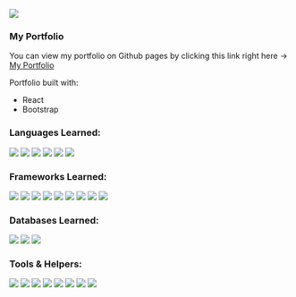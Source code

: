 ![](https://res.cloudinary.com/gregdusek/image/upload/v1612863226/Hopper%20Fly%20Fishing/Screen_Shot_2021-02-09_at_3.31.35_AM_f8xf8j.png)

### My Portfolio
You can view my portfolio on Github pages by clicking this link right here -> [My Portfolio](https://gregdusek.github.io/)

Portfolio built with:
- React
- Bootstrap

### Languages Learned:
<img src="https://res.cloudinary.com/gregdusek/image/upload/v1612863981/Language%20Logos/javascript-original_zh8nai.svg"/> <img src="https://res.cloudinary.com/gregdusek/image/upload/v1612863967/Language%20Logos/html5-original-wordmark_ppiqp4.svg"/> <img src="https://res.cloudinary.com/gregdusek/image/upload/v1612863873/Language%20Logos/css3-original-wordmark_nia1x4.svg"/> <img src="https://res.cloudinary.com/gregdusek/image/upload/v1612864102/Language%20Logos/ruby-original-wordmark_opqgxe.svg"/> <img src="https://res.cloudinary.com/gregdusek/image/upload/v1612864102/Language%20Logos/ruby-original-wordmark_opqgxe.svg"/> <img src="https://res.cloudinary.com/gregdusek/image/upload/v1612864365/Language%20Logos/iconfinder_205_Markdown_4518935_dg99l4.svg"/>

### Frameworks Learned:
<img src="https://res.cloudinary.com/gregdusek/image/upload/v1612864091/Language%20Logos/react-original-wordmark_dht3ww.svg"/> <img src="https://res.cloudinary.com/gregdusek/image/upload/v1612864098/Language%20Logos/redux-original_judxly.svg"/> <img src="https://res.cloudinary.com/gregdusek/image/upload/v1612863906/Language%20Logos/express-original-wordmark_ll32u4.svg"/> <img src="https://res.cloudinary.com/gregdusek/image/upload/v1612864045/Language%20Logos/nodejs-original-wordmark_d1humb.svg"/> <img src="https://res.cloudinary.com/gregdusek/image/upload/v1612864102/Language%20Logos/ruby-original-wordmark_opqgxe.svg"/> <img src="https://res.cloudinary.com/gregdusek/image/upload/v1612864085/Language%20Logos/rails-original-wordmark_lit3yr.svg"/> <img src="https://res.cloudinary.com/gregdusek/image/upload/v1612864009/Language%20Logos/materialui-original_y64s3o.svg"/> <img src="https://res.cloudinary.com/gregdusek/image/upload/v1612863842/Language%20Logos/bootstrap-plain-wordmark_pe4let.svg"/> <img src="https://res.cloudinary.com/gregdusek/image/upload/v1612864402/Language%20Logos/iconfinder_288_Sass_4518841_e0vxin.svg"/> <img src=""/> <img src=""/> <img src=""/> <img src=""/> <img src=""/> <img src=""/> <img src=""/> <img src=""/> 

### Databases Learned:
<img src="https://res.cloudinary.com/gregdusek/image/upload/v1612864015/Language%20Logos/mongodb-original-wordmark_idqamh.svg"/> <img src="https://res.cloudinary.com/gregdusek/image/upload/v1612864062/Language%20Logos/postgresql-original-wordmark_h5ifln.svg"/> <img src="https://res.cloudinary.com/gregdusek/image/upload/v1612864023/Language%20Logos/mysql-original-wordmark_qc0h6l.svg"/> 

### Tools & Helpers:
<img src="https://res.cloudinary.com/gregdusek/image/upload/v1612864345/Language%20Logos/postman_ciasfh.svg"/> <img src="https://res.cloudinary.com/gregdusek/image/upload/v1612864151/Language%20Logos/yarn-original-wordmark_aszdah.svg"/> <img src="https://res.cloudinary.com/gregdusek/image/upload/v1612864050/Language%20Logos/npm-original-wordmark_lttsho.svg"/> <img src="https://res.cloudinary.com/gregdusek/image/upload/v1612863955/Language%20Logos/heroku-original-wordmark_wdgmtd.svg"/> <img src="https://res.cloudinary.com/gregdusek/image/upload/v1612863923/Language%20Logos/github-original-wordmark_evs245.svg"/> <img src="https://res.cloudinary.com/gregdusek/image/upload/v1612863997/Language%20Logos/linkedin-original-wordmark_qcphdz.svg"/> <img src="https://res.cloudinary.com/gregdusek/image/upload/v1612864137/Language%20Logos/visualstudio-plain-wordmark_lvc7ek.svg"/> <img src="https://res.cloudinary.com/gregdusek/image/upload/v1612864306/Language%20Logos/slack-original-wordmark_kb2wl8.svg"/> 
